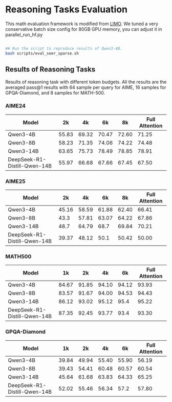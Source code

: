 # Reasoning Tasks Evaluation


This math evaluation framework is modified from [LIMO](https://github.com/GAIR-NLP/LIMO/blob/main/eval). We tuned a very conservative batch size config for 80GB GPU memory, you can adjust it in parallel_run_hf.py

```bash

## Run the script to reproduce results of Qwen3-4B. 
bash scripts/eval_seer_sparse.sh 
```

## Results of Reasoning Tasks

Results of reasoning task with different token budgets. 
All the results are the averaged pass@1 results with 64 sample per query for AIME, 16 samples for GPQA-Diamond, and 8 samples for MATH-500.

### AIME24

| Model                         | 2k    | 4k    | 6k    | 8k    | Full Attention |
|-------------------------------|-------|-------|-------|-------|----------------|
| Qwen3-4B                      | 55.83 | 69.32 | 70.47 | 72.60 | 71.25          |
| Qwen3-8B                      | 58.23 | 71.35 | 74.06 | 74.22 | 74.48          |
| Qwen3-14B                     | 63.65 | 75.73 | 78.49 | 78.85 | 78.91          |
| DeepSeek-R1-Distill-Qwen-14B  | 55.97 | 66.68 | 67.66 | 67.45 | 67.50          |


### AIME25

| Model                         | 2k    | 4k    | 6k    | 8k    | Full Attention |
|-------------------------------|-------|-------|-------|-------|----------------|
| Qwen3-4B                      | 45.16 | 58.59 | 61.88 | 62.40 | 66.41          |
| Qwen3-8B                      | 43.3 | 57.81 | 63.07 | 64.22 | 67.86          |
| Qwen3-14B                     | 48.7 | 64.79 | 68.7 | 69.84 | 70.21          |
| DeepSeek-R1-Distill-Qwen-14B  | 39.37 | 48.12 | 50.1 | 50.42 | 50.00          |


### MATH500

| Model                         | 1k    | 2k    | 4k    | 6k    | Full Attention |
|-------------------------------|-------|-------|-------|-------|----------------|
| Qwen3-4B                      | 84.67 | 91.85 | 94.10 | 94.12 | 93.93          |
| Qwen3-8B                      | 83.57 | 91.67 | 94.00 | 94.53 | 94.43          |
| Qwen3-14B                     | 86.12 | 93.02 | 95.12 | 95.4 | 95.22          |
| DeepSeek-R1-Distill-Qwen-14B  | 87.35 | 92.45 | 93.77 | 93.4 | 93.30          |


### GPQA-Diamond

| Model                         | 1k    | 2k    | 4k    | 6k    | Full Attention |
|-------------------------------|-------|-------|-------|-------|----------------|
| Qwen3-4B                      | 39.84 | 49.94 | 55.40 | 55.90 | 56.19          |
| Qwen3-8B                      | 39.43 | 54.41 | 60.48 | 60.57 | 60.54          |
| Qwen3-14B                     | 45.64 | 61.68 | 63.83 | 64.33 | 65.25          |
| DeepSeek-R1-Distill-Qwen-14B  | 52.02 | 55.46 | 56.34 | 57.2 | 57.80          |